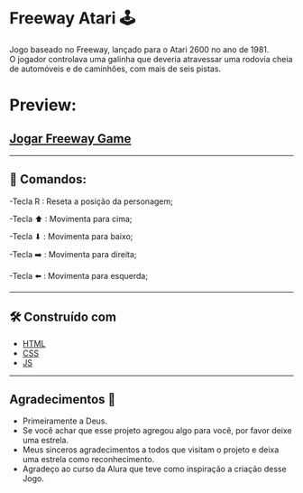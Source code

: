 # Freeway Atari 🕹
   Jogo baseado no Freeway, lançado para o Atari 2600 no ano de 1981.<br>
   O jogador controlava uma galinha que deveria atravessar uma rodovia cheia de automóveis e de caminhões, com mais de seis pistas.

  # Preview:
  ## [Jogar Freeway Game](https://erikafrochati.github.io/Freeway-Atari/index.html)
***  
## 🚀 Comandos:

   -Tecla R : Reseta a posição da personagem;
   
   -Tecla ⬆ : Movimenta para cima;
   
   -Tecla ⬇ : Movimenta para baixo;
   
   -Tecla ➡️ : Movimenta para direita;
   
   -Tecla ⬅️ : Movimenta para esquerda;
***   
## 🛠️ Construído com

* [HTML](https://developer.mozilla.org/pt-BR/docs/Web/HTML)
* [CSS](https://developer.mozilla.org/pt-BR/docs/Web/CSS)
* [JS](https://developer.mozilla.org/pt-BR/docs/Web/JavaScript)
  
****
## Agradecimentos :clap:

* Primeiramente a Deus.
* Se você achar que esse projeto agregou algo para você, por favor deixe uma estrela.
* Meus sinceros agradecimentos a todos que visitam o projeto e deixa uma estrela como reconhecimento.
* Agradeço ao curso da Alura que teve como inspiração a criação desse Jogo.
